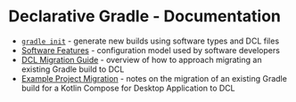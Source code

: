 # Declarative Gradle - Documentation

* [`gradle init`](./build-init.md) - generate new builds using software types and DCL files
* [Software Features](./software-features.md) - configuration model used by software developers
* [DCL Migration Guide](migration-guide.md) - overview of how to approach migrating an existing Gradle build to DCL
* [Example Project Migration](migration-case-study.md) - notes on the migration of an existing Gradle build for a Kotlin Compose for Desktop Application to DCL
